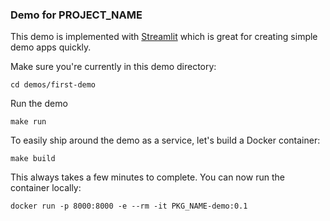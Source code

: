 ### Demo for PROJECT_NAME

This demo is implemented with [Streamlit](https://streamlit.io/) which is great for creating simple demo apps quickly.


Make sure you're currently in this demo directory:

`cd demos/first-demo`

Run the demo

`make run`

To easily ship around the demo as a service, let's build a Docker container:

`make build`

This always takes a few minutes to complete. You can now run the container locally:

`docker run -p 8000:8000 -e --rm -it PKG_NAME-demo:0.1`
